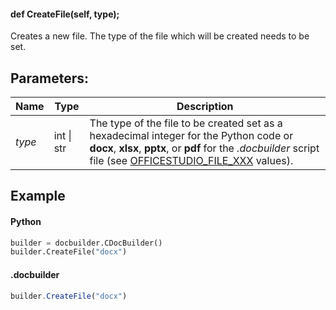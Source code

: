 #### def CreateFile(self, type);

Creates a new file. The type of the file which will be created needs to be set.

## Parameters:

| Name   | Type       | Description                                                                                                                                                                                                                                                              |
| ------ | ---------- | ------------------------------------------------------------------------------------------------------------------------------------------------------------------------------------------------------------------------------------------------------------------------ |
| *type* | int \| str | The type of the file to be created set as a hexadecimal integer for the Python code or **docx**, **xlsx**, **pptx**, or **pdf** for the *.docbuilder* script file (see [OFFICESTUDIO\_FILE\_XXX](../../../../Builder%20App/Overview/index.md#format-types) values). |

## Example

#### Python

``` python
builder = docbuilder.CDocBuilder()
builder.CreateFile("docx")
```

#### .docbuilder

``` js
builder.CreateFile("docx")
```
